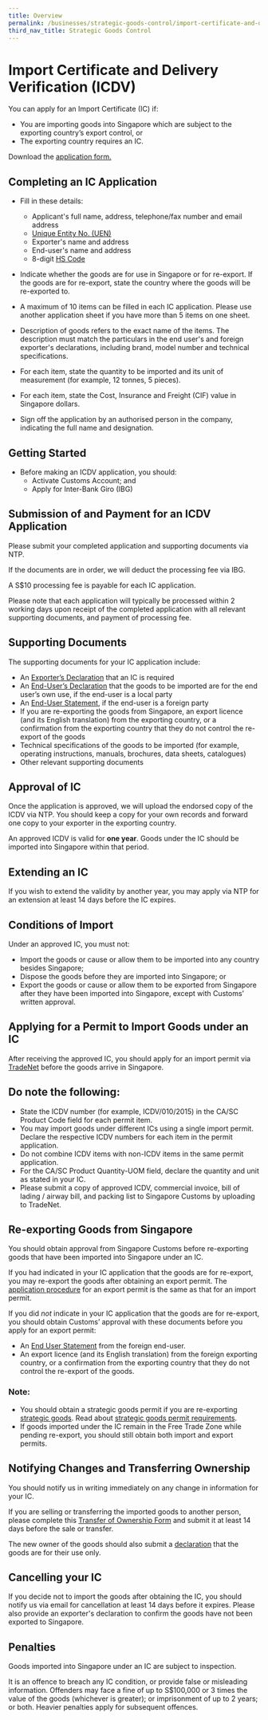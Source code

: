 ```yaml
---
title: Overview
permalink: /businesses/strategic-goods-control/import-certificate-and-delivery-verification
third_nav_title: Strategic Goods Control
---
```



# Import Certificate and Delivery Verification (ICDV)

You can apply for an Import Certificate (IC) if:

-   You are importing goods into Singapore which are subject to the exporting country’s export control, or
-   The exporting country requires an IC.

Download the  [application form.](https://www.customs.gov.sg/eservices/customs-forms-and-service-links#NetworkedTrade)

## Completing an IC Application

-   Fill in these details:
    
    -   Applicant's full name, address, telephone/fax number and email address
    -   [Unique Entity No. (UEN)](http://www.uen.gov.sg/)
    -   Exporter's name and address
    -   End-user's name and address
    -   8-digit  [HS Code](https://www.customs.gov.sg/Cwp/PageNotFound.aspx?item=web%3a%7b5F9D99C7-DBA4-4B82-8B42-FFDBDA69C491%7d%40en)
-   Indicate whether the goods are for use in Singapore or for re-export. If the goods are for re-export, state the country where the goods will be re-exported to.
-   A maximum of 10 items can be filled in each IC application. Please use another application sheet if you have more than 5 items on one sheet.
-   Description of goods refers to the exact name of the items. The description must match the particulars in the end user's and foreign exporter's declarations, including brand, model number and technical specifications.
-   For each item, state the quantity to be imported and its unit of measurement (for example, 12 tonnes, 5 pieces).
-   For each item, state the Cost, Insurance and Freight (CIF) value in Singapore dollars.
-   Sign off the application by an authorised person in the company, indicating the full name and designation.

## Getting Started

-   Before making an ICDV application, you should:
    -   Activate Customs Account; and
    -   Apply for Inter-Bank Giro (IBG)

## Submission of and Payment for an ICDV Application

Please submit your completed application and supporting documents  via NTP.

If the documents are in order, we will deduct the processing fee via IBG.

A S$10 processing fee is payable for each IC application.

Please note that each application will typically be processed within 2 working days upon receipt of the completed application with all relevant supporting documents, and payment of processing fee.  

## Supporting Documents

The supporting documents for your IC application include:

-   An  [Exporter’s Declaration](https://www.customs.gov.sg/-/media/icdv-and-brokering/exporters-declaration.docx?la=en&hash=E2325188ED74B1B551063D0A346D65C136045D21)  that an IC is required
-   An  [End-User’s Declaration](https://www.customs.gov.sg/-/media/icdv-and-brokering/end-user-declaration-03092018.docx?la=en&hash=9968820499073266A53521D27F77DD5C2AA754C6) that the goods to be imported are for the end user’s own use, if the end-user is a local party
-   An  [End-User Statement](https://www.customs.gov.sg/-/media/icdv-and-brokering/eus_v5.doc?la=en&hash=720FBA68ADF5C8E8DABD352841F12AD46806597F), if the end-user is a foreign party
-   If you are re-exporting the goods from Singapore, an export licence (and its English translation) from the exporting country, or a confirmation from the exporting country that they do not control the re-export of the goods
-   Technical specifications of the goods to be imported (for example, operating instructions, manuals, brochures, data sheets, catalogues)
-   Other relevant supporting documents

## Approval of IC

Once the application is approved, we will upload the endorsed copy of the ICDV via NTP. You should keep a copy for your own records and forward one copy to your exporter in the exporting country.

An approved ICDV is valid for  **one year**. Goods under the IC should be imported into Singapore within that period.

## Extending an IC

If you wish to extend the validity by another year, you may apply via NTP for an extension at least 14 days before the IC expires.

## Conditions of Import

Under an approved IC, you must not:

-   Import the goods or cause or allow them to be imported into any country besides Singapore;
-   Dispose the goods before they are imported into Singapore; or
-   Export the goods or cause or allow them to be exported from Singapore after they have been imported into Singapore, except with Customs’ written approval.

## Applying for a Permit to Import Goods under an IC

After receiving the approved IC, you should apply for an import permit via  [TradeNet](https://www.tradexchange.gov.sg/tradexchange/login.portal)  before the goods arrive in Singapore.

## Do note the following:

-   State the ICDV number (for example, ICDV/010/2015) in the CA/SC Product Code field for each permit item.
-   You may import goods under different ICs using a single import permit. Declare the respective ICDV numbers for each item in the permit application.
-   Do not combine ICDV items with non-ICDV items in the same permit application.
-   For the CA/SC Product Quantity-UOM field, declare the quantity and unit as stated in your IC.
-   Please submit a copy of approved ICDV, commercial invoice, bill of lading / airway bill, and packing list to Singapore Customs by uploading to TradeNet.

## Re-exporting Goods from Singapore

You should obtain approval from Singapore Customs before re-exporting goods that have been imported into Singapore under an IC.

If you had indicated in your IC application that the goods are for re-export, you may re-export the goods after obtaining an export permit. The  [application procedure](https://www.customs.gov.sg/businesses/strategic-goods-control/import-certificate-and-delivery-verification/import-certificate#applyingIC) for an export permit is the same as that for an import permit.

If you did _not_ indicate  in your IC application that the goods are for re-export, you should obtain Customs’ approval with these documents before you apply for an export permit:

-   An  [End User Statement](https://www.customs.gov.sg/eservices/customs-forms-and-service-links#StrategicGood) from the foreign end-user.
-   An export licence (and its English translation) from the foreign exporting country, or a confirmation from the exporting country that they do not control the re-export of the goods.

### Note:

-   You should obtain a strategic goods permit if you are re-exporting  [strategic goods](https://www.customs.gov.sg/businesses/strategic-goods-control/strategic-goods-control-list). Read about  [strategic goods permit requirements](https://www.customs.gov.sg/businesses/strategic-goods-control/permit-and-registration-requirements/individual-permit-export-transhipment-and-transit).
-   If goods imported under the IC remain in the Free Trade Zone while pending re-export, you should still obtain both import and export permits.

## Notifying Changes and Transferring Ownership

You should notify us in writing immediately on any change in information for your IC.

If you are selling or transferring the imported goods to another person, please complete this  [Transfer of Ownership Form](https://www.customs.gov.sg/-/media/icdv-and-brokering/new-owner-transfer-of-ownership.docx?la=en&hash=A6B97192714D134F6E263F54CD8A67FD2526211D) and submit it at least 14 days before the sale or transfer.

The new owner of the goods should also submit a  [declaration](https://www.customs.gov.sg/-/media/icdv-and-brokering/new-owner-transfer-of-ownership.docx?la=en&hash=A6B97192714D134F6E263F54CD8A67FD2526211D) that the goods are for their use only.

## Cancelling your IC

If you decide not to import the goods after obtaining the IC, you should notify us via email for cancellation at least 14 days before it expires. Please also provide an exporter's declaration to confirm the goods have not been exported to Singapore.

## Penalties

Goods imported into Singapore under an IC are subject to inspection.

It is an offence to breach any IC condition, or provide false or misleading information. Offenders may face a fine of up to S$100,000 or 3 times the value of the goods (whichever is greater); or imprisonment of up to 2 years; or both. Heavier penalties apply for subsequent offences.
